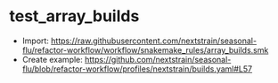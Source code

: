 # test_array_builds

* Import: https://raw.githubusercontent.com/nextstrain/seasonal-flu/refactor-workflow/workflow/snakemake_rules/array_builds.smk
* Create example: https://github.com/nextstrain/seasonal-flu/blob/refactor-workflow/profiles/nextstrain/builds.yaml#L57